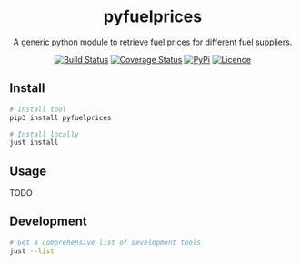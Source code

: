<div align="center">

# pyfuelprices

A generic python module to retrieve fuel prices for different fuel suppliers.

[![Build Status](https://github.com/pantherale0/pyfuelprices/workflows/build/badge.svg)](https://github.com/pantherale0/pyfuelprices/actions)
[![Coverage Status](https://coveralls.io/repos/github/pantherale0/pyfuelprices/badge.svg?branch=main)](https://coveralls.io/github/pantherale0/pyfuelprices?branch=main)
[![PyPi](https://img.shields.io/pypi/v/pyfuelprices)](https://pypi.org/project/pyfuelprices)
[![Licence](https://img.shields.io/github/license/pantherale0/pyfuelprices)](LICENSE)

</div>

## Install

```bash
# Install tool
pip3 install pyfuelprices

# Install locally
just install
```

## Usage

TODO

## Development

```bash
# Get a comprehensive list of development tools
just --list
```
